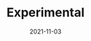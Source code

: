 ---
title: Experimental
description: >
  The Web evolves every month. You will understand what's the Capabilities Fugu project, how to sign-up for a trial, and how to use experimental APIs.
authors:
  - firt
date: 2021-11-03
---